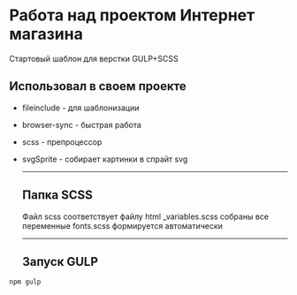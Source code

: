 # Работа над проектом Интернет магазина 
Стартовый шаблон для верстки GULP+SCSS

## Использовал в своем проекте 

+ fileinclude - для шаблонизации
+ browser-sync - быстрая работа
+ scss - препроцессор
+ svgSprite - собирает картинки в спрайт svg
  
  ------------------------------------------------------------
  ## Папка SCSS
  Файл scss соответствует файлу html
  _variables.scss собраны все переменные
  fonts.scss формируется автоматически

  ---

  ## Запуск GULP
```
npm gulp
  ```

